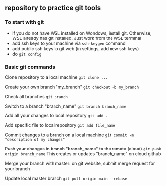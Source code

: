 ## repository to practice git tools

### To start with git

- if you do not have WSL installed on Wondows, install git. Otherwise, WSL already has git installed. Just work from the WSL terminal
- add ssh keys to your machine via `ssh-keygen` command
- add public ssh keys to git web (in settings, add new ssh keys)
- do `git config`

### Basic git commands 

Clone repository to a local machine
`git clone ...`

Create your own branch "my_branch"
`git checkout -b my_branch`

Check all branches
`git branch`

Switch to a branch "branch_name"
`git branch branch_name`

Add all your changes to local repository
`git add .`

Add specific file to local repository
`git add file_name`

Commit changes to a branch on a local machine
`git commit -m "description of my changes"`

Push your changes in branch "branch_name" to the remote (cloud)
`git push origin branch_name`
This creates or updates "branch_name" on cloud github

Merge your branch with master: on git website, submit merge request for your branch 

Update local master branch
`git pull origin main --rebase`
